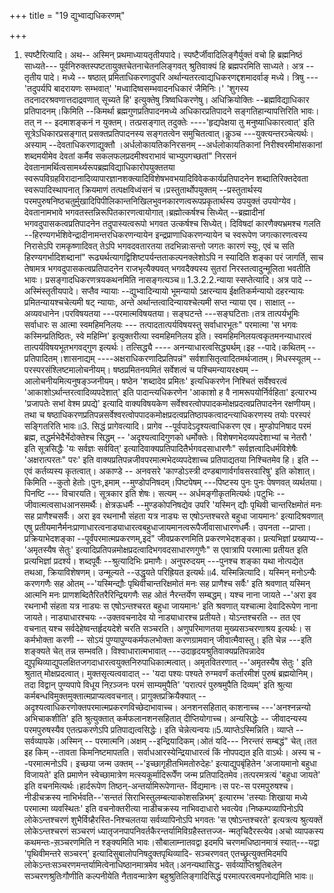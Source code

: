 +++
title = "19 द्युभ्वाद्यधिकरणम्"

+++
1. स्पष्टैरित्यादि। अथ-- अस्मिन् प्रथमाध्यायतृतीयपादे। स्पष्टैर्जीवादिलिङ्गैर्युक्तं वचो हि ब्रह्मनिष्ठं साध्यते--- पूर्वनिरुक्तस्पष्टतायुक्तचेतनाचेतनलिङ्गवत् श्रुतिवाक्यं हि ब्रह्मपरमिति साध्यते। अत्र --तृतीय पादे। मध्ये -- षष्ठात् प्रमिताधिकरणादुपरि अर्थान्यतरत्वाद्यधिकरणद्दशमादर्वाङ् मध्ये। त्रिषु --- 'तदुपर्यपि बादरायणः सम्भवात्' 'मध्वादिष्वसम्भवादनधिकारं जैमिनिः।' 'शुगस्य तदनादरश्रवणात्तदाद्रवणात् सूच्यते हि' इत्युक्तेषु त्रिष्वधिकरणेषु। अधिक्रियोक्तिः --ब्रह्मविद्याधिकार प्रतिपादनम्।किमिति --किमर्था ब्रह्मगुणप्रतिपादनमध्ये अधिकारप्रतिपादने सङ्गतिहान्यापत्तिरिति भावः। तत् न -- इदमाशङ्कनं न युक्तम्। तत्प्रसङ्गात् तदुक्तेः ----'हृद्यपेक्षया तु मनुष्याधिकारत्वात्' इति सूत्रेऽधिकारप्रसङ्गात् प्रसक्तप्रतिपादनस्य सङ्गतत्वेन समुचितत्वात्।कॢञ्च ---युक्त्यन्तरञ्चेत्यर्थः।अस्याम् --देवताधिकरणाद्युक्तौ ।अर्धलोकायतिकनिरसनम् --अर्धलोकायतिकानां निरीश्वरमीमांसकानां शब्दमयीमेव देवतां कर्मैव सकलफलप्रदमीश्वराभावं चाभ्युपगच्छतां" निरसनं देवतानामर्थित्वसामर्थ्यरूपब्रह्मविद्याधिकारोपयुक्ततया स्वरूपविग्रहविरादानादिव्यापारज्ञानशक्त्यादिविशेषभवभयादिविवेककार्यप्रतिपादनेन शब्दातिरिक्तदेवता स्वरूपादिस्थापनात् क्रियमाणं तत्पक्षविध्वंसनं च।प्रस्तुतार्थोपयुक्तम् --प्रस्तुतार्थस्य परमपुरुषनिष्ठचतुर्मुखादिपिपीलिकान्तनिखिलभुवनकारणत्वरूपप्रकृतार्थस्य उपयुक्तं उपयोग्येव। देवतानामभावे भगवतस्तन्निरूपितकारणत्वायोगात्।ब्रह्मोत्कर्षश्च सिध्येत् --ब्रह्मादीनां भगवदुपासकत्वप्रतिपादनेन तदुपास्यत्वरूपो भगवत उत्कर्षश्च सिध्येत्। दिविषदां कारणैक्यभ्रमश्च गलति --हिरण्यगर्भशिवेन्द्रादीनामन्तरधिकरणन्यायेन इन्द्रप्राणाधिकरणन्यायेन च स्वरूपेण जगत्कारणत्वस्य निरासेऽपि रामकृष्णादिवत् तेऽपि भगवदवतारतया तदभिन्नाःसन्तो जगतः कारणं स्युः, एवं च सति हिरण्यगर्भादिशब्दानां" रूढ्यर्थत्यागद्विशिष्टपर्यन्तताकल्पनक्लेशोऽपि न स्यादिति शङ्का परं जागर्ति, साच तेषामत्र भगवदुपासकत्वप्रतिपादनेन राजभृत्यैक्यवत् भगवदैक्यस्य सुतरां निरस्तत्वादुन्मूलिता भवतीति भावः। प्रसङ्गादधिकरणत्रयकथनमिति नासङ्गत्यञ्च॥ 1.3.2.2.न्याया स्सप्तेत्यादि। अत्र पादे --अस्मिंस्तृतीयपादे। सप्तैव न्यायाः --द्युभ्वादिन्यायो भूमन्यायो ऽक्षरन्याय ईक्षतिकर्मन्यायो दहरन्यायः प्रमितन्यायश्चचेत्यमी षट् न्यायाः, अन्ते अर्थान्तत्वादिन्यायश्चेत्यमी सप्त न्याया एव। साक्षात् --अव्यवधानेन।परविषयतया ---परमात्मविषयतया। सङ्घटन्ते ---सङ्घटिताः।तत्र तात्पर्यभूमिः सर्वाधारः स आत्मा स्वमहिमनिलयः --- तत्पादतात्पर्यविषयस्तु सर्वाधारभूतः" परमात्मा 'स भगवः कस्मिन्प्रतिष्ठितः, स्वे महिम्नि' इत्युक्तरीत्या स्वमहिमनिलय इति। स्वमहिमनिलयत्वकृतमनन्याधारत्वं तात्पर्यविषयभूतभगवद्गुण इत्यर्थः। तत्सिद्ध्यै ---- अनन्याधारत्वसिद्ध्यर्थम्।इह --पादे।कथितम् --प्रतिपादितम्।शासनाद्यम् ----अक्षराधिकरणादिप्रतिपन्नं" सर्वशासितृत्वादितमर्थजातम्। मिधस्स्यूतम् --परस्परसंश्लिष्टमालोचनीयम्। षष्ठप्रमितनयमितं सर्वेशत्वं च पश्चिमन्यायरक्ष्यम् --आलोचनीयमित्यनुषङ्ञ्जनीयम्। षष्ठेन 'शब्दादेव प्रमितः' इत्यधिकरणेन निश्चितं सर्वेश्वरत्वं 'आकाशोऽर्थान्तरत्वादिव्यपदेशात्' इति पादान्त्यधिकरणेन 'आकाशो ह वै नामरूपयोर्निर्वहिता' इत्यारभ्य 'प्रजापतेः सभां वेश्म प्रपद्ये' इत्यादि वाक्यविषयकेण सर्वेश्वरत्वोपपादकमोक्षप्रदत्वप्रतिपादनेन रक्षणीयम्। तथा च षष्ठाधिकरणप्रतिपन्नसर्वेश्वरत्वोपपादकमोक्षप्रदत्वप्रतिष्ठापकत्वादन्त्याधिकरणस्य तयोः परस्परं सङ्गितरिति भावः॥3. सिद्धं प्रागेवत्यादि। प्रागेव --पूर्वपादेऽदृश्यत्वाधिकरण एव। मुण्डोपनिषाद परमं ब्रह्म, तद्धर्मभेदैर्भेदोक्तेश्च सिद्धम् -- 'अदृश्यत्वादिगुणको धर्मोक्तेः। विशेषणभेदव्यपदेशाभ्यां च नेतरौ ' इति सूत्रसिद्धैः 'यः सर्वज्ञः सर्ववित्' इत्यादिवाक्यप्रतिपादितैर्भगवदसाधारणैः" सर्वज्ञत्वादिधर्मविशेषैः 'अक्षरात्परतः" परः' इति वाक्यप्रतिपन्नजीवपरमात्मभेदव्यपदेशाच्च प्रतिपाद्यतया निश्चितमेव हि। इति -- एवं कर्तव्यस्य कृतत्वात्। अकाण्डे -- अनवसरे 'काण्डोऽस्त्री दण्डबाणार्वर्गावसरवारिषु' इति कोशात्। किमिति --कुतो हेतोः।पुनः,इमाम् --मुण्डोपनिषदम्।पिष्टपेषम् ---पिष्टस्य पुनः पुनः पेषणवत् व्यर्थतया। पिनष्टि --- विचारयति। सूत्रकार इति शेषः। सत्यम् -- अर्धमङ्गीकृतमित्यर्थः।पटुभिः --जीवात्मत्वसाधआनसमर्थैः। क्षेत्रऊधर्मैः --मुण्डकोपनिषद्येव उपरि 'यस्मिन् द्यौः पृथिवी चान्तरिक्षमोतं मनः सह प्राणैश्चसर्वैः। अरा इव रथनाभौ संहता यत्र नाड्यः स एषोऽन्तश्चरते बहुधा जायमानः' इत्यादिश्रवणात् एषु प्रतीयमानैर्मनःप्राणाधारत्वनाड्याधारत्वबहुधाजायमानत्वरूपैर्जीवासाधारणधर्मैः। उपनता --प्राप्ता।प्रक्रियाभेदशङ्का --पूर्वंपरमात्मप्रकरणम्,इदं" जीवप्रकरणमिति प्रकरणभेदशङ्का। प्रत्यभिज्ञां प्रख्याप्य--'अमृतस्यैष सेतुः' इत्यादिप्रतिपन्नमोक्षप्रदत्वादिभगवदसाधारणगुणैः" स एवात्रापि परमात्मा प्रतीयत इति प्रत्यभिज्ञां प्रदर्श्य। शब्दपूर्वैः --श्रुत्यादिभिः प्रमाणैः। अनुपरुदयम् ---पुनश्च शङ्का यथा नोत्पद्येत तथआ, क्रियाविशेषणम्। उन्मूल्यते --उद्धृयते परिह्रियत इत्यर्थः॥4. यस्मिन्नित्यादि। यस्मिन् मनोऽन्यैः करणगणैः सह ओतम् --'यस्मिन्द्यौः पृथिवीचान्तरिक्षमोतं मनः सह प्राणैश्च सर्वैः' इति श्रवणात् यस्मिन् आत्मनि मनः प्राणशब्दितैरितरैरिन्द्रियगणैः सह ओतं नैरन्तर्येण सम्बद्धम्। यश्च नाना जायते --'अरा इव रथनाभौ संहता यत्र नाड्यः स एषोऽन्तश्चरत बहुधा जायमानः' इति श्रवणात् यश्चात्मा देवादिरूपेण नाना जायते। नाड्याधारश्चयः --उक्तवचनादेव यो नाड्याधारश्च प्रतीयते। योऽन्तश्चरति -- तत एव वचनात् यश्च सर्वदेहेष्वन्तर्हृदयदेशे चरति सञ्चरति। अणुपरिमाणतया मुख्यसञ्चरणाश्रय इत्यर्थः। स कर्मभोक्ता करणी -- सोऽयं पुण्यापुण्यकर्मफलभोक्ता करणग्रामवान् जीवात्मैवास्तु। इति चेन्न ---इति शङ्क्यते चेत् तन्न सम्भवति। विश्वाधारात्मभावात् ---उदाहृदयश्रुतिवाक्यप्रतिपन्नादेव द्युपृथिव्याद्युपलक्षितजगदाधारत्वयुक्तनिरुपाधिकात्मत्वात्। अमृतवितरणात् --'अमृतस्यैष सेतुः ' इति श्रुतात् मोक्षप्रदत्वात्। मुक्तसृत्यत्ववादात् -- 'यदा पश्यः पश्यते रुग्मवर्णं कर्तारमीशं पुरुषं ब्रह्मयोनिम्। तदा विद्वान् पुण्यपापे विधूय निऱञ्जनः परमं साम्यमुपैति' 'परात्परं पुरुषमुपैति दिव्यम्' इति श्रुत्या कर्मबन्धविमुक्तमुक्तात्मप्राप्यत्ववचनात्। प्रागुक्तप्रक्रियैक्यात् --अदृश्यत्वाधिकरणोक्तपरमात्मप्रकरणविच्छेदाभावाच्च। अनशनसहितात् काशनाच्च ---'अनश्नन्नन्यो अभिचाकशीति' इति श्रुत्युक्तात् कर्मफलानशनसहितात् दीप्तियोगाच्च। अन्यसिद्धेः -- जीवादन्यस्य परमपुरुषस्यैव एतत्प्रकरणेऽपि प्रतिपाद्यत्वसिद्धेः। इति चेन्नेत्यन्वयः॥5.व्याप्तेऽस्मिन्निति। व्याप्ते --सर्वव्यापके।अस्मिन् -- परमात्मनि।अक्षम् --इन्द्रियादिकम्।ओतं यदि--- निरन्तरं सम्बद्धं" चेत्।तत इह किम् --तावता किमनिष्टमापतति। सर्वाधआरस्येन्द्रियाधारत्वं किं नोपपद्यत इति वाऽर्थः। अस्य च --परमात्मनोऽपि। इच्छया जन्म उक्तम् --'इच्छागृहीतभिमतोरुदेहः' इत्याद्युपबृंहितेन 'अजायमानो बहुधा विजायते' इति प्रमाणेन स्वेच्छामात्रेण मत्स्यकूर्मादिरूपेँण जन्म प्रतिपादितमेव।तत्परमत्रत्यं 'बहुधा जायते' इति वचनमित्यर्थः।हार्दरूपेण तिष्ठन्-अन्तर्यामिरूपेणान्त- र्विद्यमानः।स परः-स परमपुरुषश्च।नीडीचक्रस्य नाभिर्भवति--'सन्ततं सिराभिस्तुलम्बत्याकोशसन्निभम्' इत्यारम्भ 'तस्याः शिखाया मध्ये परमात्मा व्यवस्थितः' इति वचनोक्तरीत्या नाडीचक्रस्य नाभिवदाधारो भवत्येव।निष्कम्पव्यापिनोऽपि लोकेऽन्तश्चरणं शुभैर्विग्र्हैरस्ति-निश्चलतया सर्वव्यापिनोऽपि भगवतः 'स एषोऽन्तश्चरते' इत्यत्रत्य श्रुत्यक्तें लोकेऽन्तश्चरणं सञ्चरणं ध्यातृजनपापनिवर्तकैरन्तर्यामिविग्रहैस्तत्तज्ज- न्मतृचिदैरस्त्येव।अचो व्यापकस्य कथमन्तः-स़ञ्चरणमिति न श्ङ्क्यमिति भावः।सौबालाम्नातवद्वा इदमपि चरणमधिष्ठानमात्रं स्यात्---यद्वा 'पृथिवीमन्तरे सञ्चरन्' इत्यादिसुबालोपनिषदुक्तपृथिव्यादि- सञ्चरणवत् एतच्छ्रुत्युक्तमिदमपि लोकेऽन्तःसञ्चरणमन्तर्यामित्वेनाधिष्ठानमात्रमेव भवेत्।अनन्यथासिद्ध- सर्वव्याप्तिश्रुतिबलेन सञ्चरणश्रुतिःगौणीति कल्पनीयेति नैतावन्मात्रेण बहुश्रुतिलिङ्गादिसिद्धं परमात्परत्वमपनोद्यमिति भावः॥